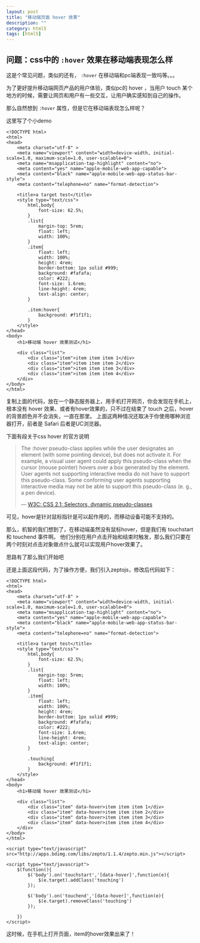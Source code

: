 ```yaml
---
layout: post
title: "移动端页面 hover 效果"
description: ""
category: html5
tags: [html5]
---
```


## 问题：css中的 ```:hover``` 效果在移动端表现怎么样

这是个常见问题，类似的还有， ```:hover``` 在移动端和pc端表现一致吗等。。。

为了更好提升移动端网页产品的用户体验，类似pc的 hover ，当用户 touch 某个地方的时候，需要让网页和用户有一些交互，让用户确实感知到自己的操作。

那么自然想到 ```:hover``` 属性，但是它在移动端表现怎么样呢？

这里写了个小demo


	<!DOCTYPE html>
	<html>
	<head>
		<meta charset="utf-8" >
		<meta name="viewport" content="width=device-width, initial-scale=1.0, maximum-scale=1.0, user-scalable=0">
		<meta name="msapplication-tap-highlight" content="no">	
		<meta content="yes" name="apple-mobile-web-app-capable">
		<meta content="black" name="apple-mobile-web-app-status-bar-style">
		<meta content="telephone=no" name="format-detection">

		<title>a target test</title>
		<style type="text/css">
			html,body{
				font-size: 62.5%;
			}
			.list{
				margin-top: 5rem;
				float: left;
				width: 100%;
			}
			.item{
				float: left;
				width: 100%;
				height: 4rem;
				border-bottom: 1px solid #999;
				background: #fafafa;
				color: #222;
				font-size: 1.6rem;
				line-height: 4rem;
				text-align: center;
			}

			.item:hover{
				background: #f1f1f1;
			}
		</style>
	</head>
	<body>
		<h1>移动端 hover 效果测试</h1>

		<div class="list">
			<div class="item">item item item 1</div>
			<div class="item">item item item 2</div>
			<div class="item">item item item 3</div>
			<div class="item">item item item 4</div>
		</div>
	</body>
	</html>


复制上面的代码，放在一个静态服务器上，用手机打开网页，你会发现在手机上，根本没有 hover 效果、或者有hover效果的，只不过在结束了 touch 之后，hover的背景颜色并不会消失，一直在那里。 上面这两种情况还取决于你使用哪种浏览器打开，前者是 Safari 后者是UC浏览器。


下面有段关于css hover 的官方说明


> The :hover pseudo-class applies while the user designates an element (with some pointing device), but does not activate it. For example, a visual user agent could apply this pseudo-class when the cursor (mouse pointer) hovers over a box generated by the element. User agents not supporting interactive media do not have to support this pseudo-class. Some conforming user agents supporting interactive media may not be able to support this pseudo-class (e. g., a pen device).
>
> — [W3C: CSS 2.1: Selectors, dynamic pseudo-classes](http://www.w3.org/TR/CSS2/selector.html#dynamic-pseudo-classes)


可见，hover是针对鼠标指针是可以起作用的，而移动设备可能不支持的。


那么，机智的我们想到了，在移动端虽然没有鼠标hover，但是我们有 touchstart 和 touchend 事件啊。 他们分别在用户点击开始和结束时触发，那么我们只要在两个时刻对点击对象做点什么就可以实现用户hover效果了。

思路有了那么我们开始吧

还是上面这段代码，为了操作方便，我们引入zeptojs，修改后代码如下：



	<!DOCTYPE html>
	<html>
	<head>
		<meta charset="utf-8" >
		<meta name="viewport" content="width=device-width, initial-scale=1.0, maximum-scale=1.0, user-scalable=0">
		<meta name="msapplication-tap-highlight" content="no">	
		<meta content="yes" name="apple-mobile-web-app-capable">
		<meta content="black" name="apple-mobile-web-app-status-bar-style">
		<meta content="telephone=no" name="format-detection">

		<title>a target test</title>
		<style type="text/css">
			html,body{
				font-size: 62.5%;
			}
			.list{
				margin-top: 5rem;
				float: left;
				width: 100%;
			}
			.item{
				float: left;
				width: 100%;
				height: 4rem;
				border-bottom: 1px solid #999;
				background: #fafafa;
				color: #222;
				font-size: 1.6rem;
				line-height: 4rem;
				text-align: center;
			}

			.touching{
				background: #f1f1f1;
			}
		</style>
	</head>
	<body>
		<h1>移动端 hover 效果测试</h1>

		<div class="list">
			<div class="item" data-hover>item item item 1</div>
			<div class="item" data-hover>item item item 2</div>
			<div class="item" data-hover>item item item 3</div>
			<div class="item" data-hover>item item item 4</div>
		</div>
	</body>
	</html>

	<script type="text/javascript" src="http://apps.bdimg.com/libs/zepto/1.1.4/zepto.min.js"></script>

	<script type="text/javascript">
		$(function(){
			$('body').on('touchstart','[data-hover]',function(e){
				$(e.target).addClass('touching')
			});

			$('body').on('touchend','[data-hover]',function(e){
				$(e.target).removeClass('touching')
			});

		})
	</script>

这时候，在手机上打开页面，item的hover效果出来了！










